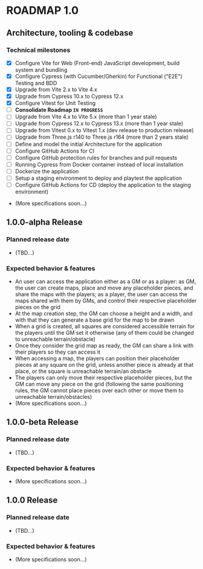 # ROADMAP 1.0

## Architecture, tooling & codebase
### Technical milestones
- [x] Configure Vite for Web (Front-end) JavaScript development, build system and bundling
- [x] Configure Cypress (with Cucumber/Gherkin) for Functional ("E2E") Testing and BDD
- [x] Upgrade from Vite 2.x to Vite 4.x
- [x] Upgrade from Cypress 10.x to Cypress 12.x
- [x] Configure Vitest for Unit Testing
- [ ] **Consolidate Roadmap `IN PROGRESS`**
- [ ] Upgrade from Vite 4.x to Vite 5.x (more than 1 year stale)
- [ ] Upgrade from Cypress 12.x to Cypress 13.x (more than 1 year stale)
- [ ] Upgrade from Vitest 0.x to Vitest 1.x (dev release to production release)
- [ ] Upgrade from Three.js r140 to Three.js r164 (more than 2 years stale)
- [ ] Define and model the initial Architecture for the application
- [ ] Configure GitHub Actions for CI
- [ ] Configure GitHub protection rules for branches and pull requests
- [ ] Running Cypress from Docker container instead of local installation
- [ ] Dockerize the application
- [ ] Setup a staging environment to deploy and playtest the application
- [ ] Configure GitHub Actions for CD (deploy the application to the staging environment)
- (More specifications soon...)

## 1.0.0-alpha Release
### Planned release date
- (TBD...)
### Expected behavior & features
- An user can access the application either as a GM or as a player: as GM, the user can create maps, place and move any placeholder pieces, and share the maps with the players; as a player, the user can access the maps shared with them by GMs, and control their respective placeholder pieces on the grid
- At the map creation step, the GM can choose a height and a width, and with that they can generate a base grid for the map to be drawn
- When a grid is created, all squares are considered accessible terrain for the players until the GM set it otherwise (any of them could be changed to unreachable terrain/obstacle)
- Once they consider the grid map as ready, the GM can share a link with their players so they can access it
- When accessing a map, the players can position their placeholder pieces at any square on the grid, unless another piece is already at that place, or the square is unreachable terrain/an obstacle
- The players can only move their respective placeholder pieces, but the GM can move any piece on the grid (following the same positioning rules, the GM cannot place pieces over each other or move them to unreachable terrain/obstacles)
- (More specifications soon...)

## 1.0.0-beta Release
### Planned release date
- (TBD...)
### Expected behavior & features
- (More specifications soon...)

## 1.0.0 Release
### Planned release date
- (TBD...)
### Expected behavior & features
- (More specifications soon...)
